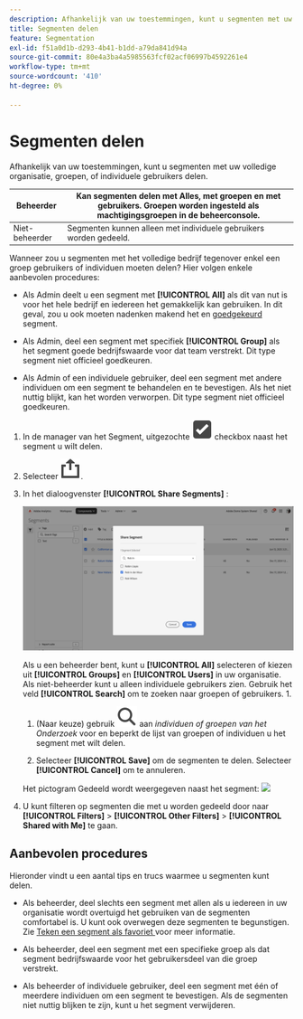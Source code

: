 ```yaml
---
description: Afhankelijk van uw toestemmingen, kunt u segmenten met uw volledige organisatie, groepen, of individuele gebruikers delen.
title: Segmenten delen
feature: Segmentation
exl-id: f51a0d1b-d293-4b41-b1dd-a79da841d94a
source-git-commit: 80e4a3ba4a5985563fcf02acf06997b4592261e4
workflow-type: tm+mt
source-wordcount: '410'
ht-degree: 0%

---
```


# Segmenten delen

Afhankelijk van uw toestemmingen, kunt u segmenten met uw volledige organisatie, groepen, of individuele gebruikers delen.

| Beheerder | Kan segmenten delen met Alles, met groepen en met gebruikers. Groepen worden ingesteld als machtigingsgroepen in de beheerconsole. |
|---|---|
| Niet-beheerder | Segmenten kunnen alleen met individuele gebruikers worden gedeeld. |

Wanneer zou u segmenten met het volledige bedrijf tegenover enkel een groep gebruikers of individuen moeten delen? Hier volgen enkele aanbevolen procedures:

* Als Admin deelt u een segment met **[!UICONTROL All]** als dit van nut is voor het hele bedrijf en iedereen het gemakkelijk kan gebruiken. In dit geval, zou u ook moeten nadenken makend het en [ goedgekeurd ](/help/components/segmentation/segmentation-workflow/seg-approve.md) segment.

* Als Admin, deel een segment met specifiek **[!UICONTROL Group]** als het segment goede bedrijfswaarde voor dat team verstrekt. Dit type segment niet officieel goedkeuren.
* Als Admin of een individuele gebruiker, deel een segment met andere individuen om een segment te behandelen en te bevestigen. Als het niet nuttig blijkt, kan het worden verworpen. Dit type segment niet officieel goedkeuren.

1. In de manager van het Segment, uitgezochte ![ SelectBox ](/help/assets/icons/SelectBox.svg) checkbox naast het segment u wilt delen.
1. Selecteer ![ Aandeel ](/help/assets/icons/Share.svg).
1. In het dialoogvenster **[!UICONTROL Share Segments]** :

   ![Segmenten delen](assets/share-segments-dialog.png)

   Als u een beheerder bent, kunt u **[!UICONTROL All]** selecteren of kiezen uit **[!UICONTROL Groups]** en **[!UICONTROL Users]** in uw organisatie. Als niet-beheerder kunt u alleen individuele gebruikers zien. Gebruik het veld **[!UICONTROL Search]** om te zoeken naar groepen of gebruikers. 1.

   1. (Naar keuze) gebruik ![ Onderzoek ](/help/assets/icons/Search.svg) aan *individuen of groepen van het Onderzoek* voor en beperkt de lijst van groepen of individuen u het segment met wilt delen.

   1. Selecteer **[!UICONTROL Save]** om de segmenten te delen. Selecteer **[!UICONTROL Cancel]** om te annuleren.




   Het pictogram Gedeeld wordt weergegeven naast het segment: ![ ](https://spectrum.adobe.com/static/icons/workflow_18/Smock_Share_18_N.svg)

1. U kunt filteren op segmenten die met u worden gedeeld door naar **[!UICONTROL Filters]** > **[!UICONTROL Other Filters]** > **[!UICONTROL Shared with Me]** te gaan.

## Aanbevolen procedures

Hieronder vindt u een aantal tips en trucs waarmee u segmenten kunt delen.

* Als beheerder, deel slechts een segment met allen als u iedereen in uw organisatie wordt overtuigd het gebruiken van de segmenten comfortabel is. U kunt ook overwegen deze segmenten te begunstigen. Zie [ Teken een segment als favoriet ](t-seg-favorite.md) voor meer informatie.

* Als beheerder, deel een segment met een specifieke groep als dat segment bedrijfswaarde voor het gebruikersdeel van die groep verstrekt.

* Als beheerder of individuele gebruiker, deel een segment met één of meerdere individuen om een segment te bevestigen. Als de segmenten niet nuttig blijken te zijn, kunt u het segment verwijderen.
